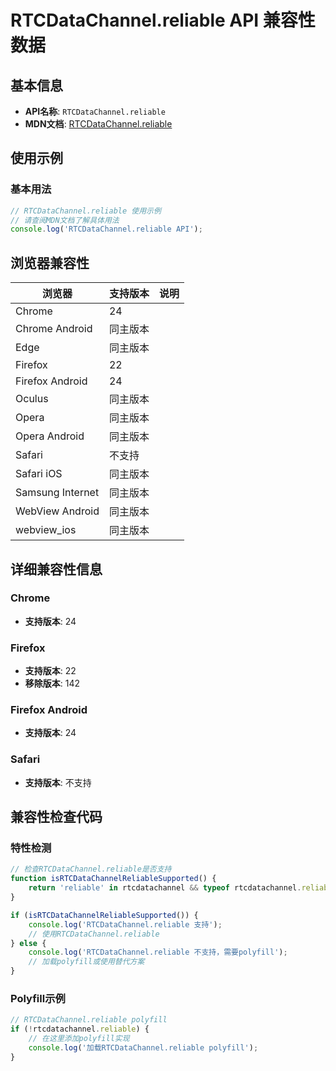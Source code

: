 # RTCDataChannel.reliable API 兼容性数据

## 基本信息

- **API名称**: `RTCDataChannel.reliable`
- **MDN文档**: [RTCDataChannel.reliable](https://developer.mozilla.org/docs/Web/API/RTCDataChannel/reliable)

## 使用示例

### 基本用法

```javascript
// RTCDataChannel.reliable 使用示例
// 请查阅MDN文档了解具体用法
console.log('RTCDataChannel.reliable API');
```

## 浏览器兼容性

| 浏览器 | 支持版本 | 说明 |
|--------|----------|------|
| Chrome | 24 |  |
| Chrome Android | 同主版本 |  |
| Edge | 同主版本 |  |
| Firefox | 22 |  |
| Firefox Android | 24 |  |
| Oculus | 同主版本 |  |
| Opera | 同主版本 |  |
| Opera Android | 同主版本 |  |
| Safari | 不支持 |  |
| Safari iOS | 同主版本 |  |
| Samsung Internet | 同主版本 |  |
| WebView Android | 同主版本 |  |
| webview_ios | 同主版本 |  |

## 详细兼容性信息

### Chrome

- **支持版本**: 24

### Firefox

- **支持版本**: 22
- **移除版本**: 142

### Firefox Android

- **支持版本**: 24

### Safari

- **支持版本**: 不支持

## 兼容性检查代码

### 特性检测

```javascript
// 检查RTCDataChannel.reliable是否支持
function isRTCDataChannelReliableSupported() {
    return 'reliable' in rtcdatachannel && typeof rtcdatachannel.reliable === 'function';
}

if (isRTCDataChannelReliableSupported()) {
    console.log('RTCDataChannel.reliable 支持');
    // 使用RTCDataChannel.reliable
} else {
    console.log('RTCDataChannel.reliable 不支持，需要polyfill');
    // 加载polyfill或使用替代方案
}
```

### Polyfill示例

```javascript
// RTCDataChannel.reliable polyfill
if (!rtcdatachannel.reliable) {
    // 在这里添加polyfill实现
    console.log('加载RTCDataChannel.reliable polyfill');
}
```

